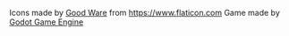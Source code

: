 Icons made by [Good Ware](https://www.flaticon.com/authors/good-ware) from https://www.flaticon.com
Game made by [Godot Game Engine](https://godotengine.org/)
